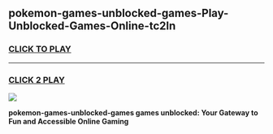 
## pokemon-games-unblocked-games-Play-Unblocked-Games-Online-tc2ln
<h3>
<a href="https://premium76.site?title=pokemon-games-unblocked-games&ref=25A">CLICK TO PLAY</a></h3>
<hr>

<h3>
<a href="https://premium76.site?title=pokemon-games-unblocked-games&ref=25A">CLICK 2 PLAY</a>
  
</h3>

<a href="https://premium76.site?title=pokemon-games-unblocked-games&ref=25A"><img src="https://clearcache.store/games.png"></a>


**pokemon-games-unblocked-games games unblocked: Your Gateway to Fun and Accessible Online Gaming**
